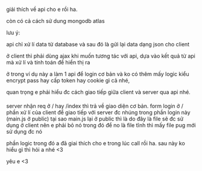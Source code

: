 giải thích về api cho e rồi ha.

còn có cả cách sử dung mongodb atlas

lưu ý: 

api chỉ xử lí data từ database và sau đó là gửi lại data dạng json cho client

ở client thì phải dùng ajax khi muốn tương tác với api, dựa vào kết quả từ api mà xử lí và tính toán để hiển thị ra

ở trong ví dụ này a làm 1 api để login cơ bản và ko có thêm mấy logic kiểu encrypt pass hay cấp token hay cookie gì cả nhé,

quan trọng e phải hiểu đc cách giao tiếp giữa client và server qua api nhé.

####

server nhận req ở / hay /index thì trả về giao diện cơ bản. 
form login ở /
phần xử lí của client để giao tiếp với server đc nhúng trong phần login này (main.js ở public)
tại sao main.js lại ở public thì là do đây là file sẽ đc sử dụng ở client nên e phải bỏ nó trong đó để no là file tĩnh thì mấy file pug mới sử dụng đc nó

phần logic trong đó a đã giai thích cho e trong lúc call rồi ha. sau này ko hiểu gì thì hỏi a nhé <3 

yêu e <3